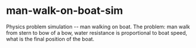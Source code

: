 # man-walk-on-boat-sim
Physics problem simulation -- man walking on boat. The problem: man walk from stern to bow of a bow, water resistance is proportional to boat speed, what is the final position of the boat.
